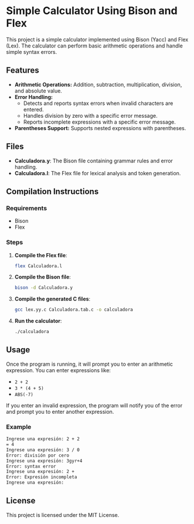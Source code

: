 
# Simple Calculator Using Bison and Flex

This project is a simple calculator implemented using Bison (Yacc) and Flex (Lex). The calculator can perform basic arithmetic operations and handle simple syntax errors.

## Features
- **Arithmetic Operations:** Addition, subtraction, multiplication, division, and absolute value.
- **Error Handling:** 
  - Detects and reports syntax errors when invalid characters are entered.
  - Handles division by zero with a specific error message.
  - Reports incomplete expressions with a specific error message.
- **Parentheses Support:** Supports nested expressions with parentheses.

## Files
- **Calculadora.y**: The Bison file containing grammar rules and error handling.
- **Calculadora.l**: The Flex file for lexical analysis and token generation.

## Compilation Instructions

### Requirements
- Bison
- Flex

### Steps
1. **Compile the Flex file**: 
    ```sh
    flex Calculadora.l
    ```

2. **Compile the Bison file**: 
    ```sh
    bison -d Calculadora.y
    ```

3. **Compile the generated C files**: 
    ```sh
    gcc lex.yy.c Calculadora.tab.c -o calculadora
    ```

4. **Run the calculator**:
    ```sh
    ./calculadora
    ```

## Usage

Once the program is running, it will prompt you to enter an arithmetic expression. You can enter expressions like:
- `2 + 2`
- `3 * (4 + 5)`
- `ABS(-7)`

If you enter an invalid expression, the program will notify you of the error and prompt you to enter another expression.

### Example

```sh
Ingrese una expresión: 2 + 2
= 4
Ingrese una expresión: 3 / 0
Error: división por cero
Ingrese una expresión: 3gyr+4
Error: syntax error
Ingrese una expresión: 2 +
Error: Expresión incompleta
Ingrese una expresión:
```

## License
This project is licensed under the MIT License.
